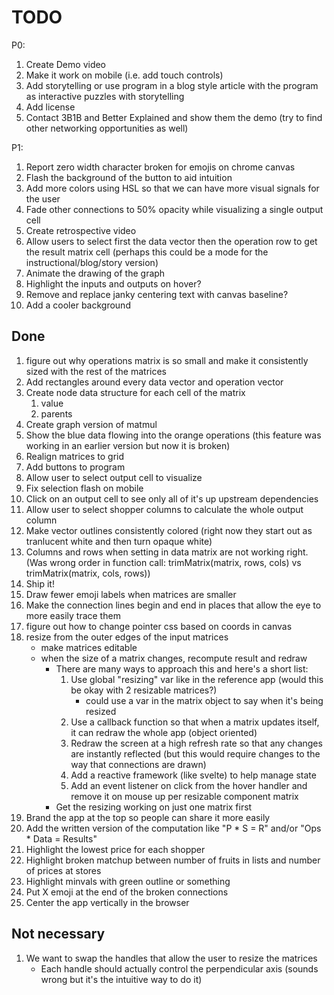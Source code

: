 # TODO
P0:
1. Create Demo video
1. Make it work on mobile (i.e. add touch controls)
1. Add storytelling or use program in a blog style article with the program as interactive puzzles with storytelling
1. Add license
1. Contact 3B1B and Better Explained and show them the demo (try to find other networking opportunities as well)

P1:
1. Report zero width character broken for emojis on chrome canvas
1. Flash the background of the button to aid intuition
1. Add more colors using HSL so that we can have more visual signals for the user
1. Fade other connections to 50% opacity while visualizing a single output cell
1. Create retrospective video
1. Allow users to select first the data vector then the operation row to get the result matrix cell (perhaps this could be a mode for the instructional/blog/story version)
1. Animate the drawing of the graph
1. Highlight the inputs and outputs on hover?
1. Remove and replace janky centering text with canvas baseline?
1. Add a cooler background

## Done
1. figure out why operations matrix is so small and make it consistently sized with the rest of the matrices
1. Add rectangles around every data vector and operation vector
1. Create node data structure for each cell of the matrix
    1. value
    1. parents
1. Create graph version of matmul
1. Show the blue data flowing into the orange operations (this feature was working in an earlier version but now it is broken)
1. Realign matrices to grid
1. Add buttons to program
1. Allow user to select output cell to visualize
1. Fix selection flash on mobile
1. Click on an output cell to see only all of it's up upstream dependencies
1. Allow user to select shopper columns to calculate the whole output column
1. Make vector outlines consistently colored (right now they start out as tranlucent white and then turn opaque white)
1. Columns and rows when setting in data matrix are not working right. (Was wrong order in function call: trimMatrix(matrix, rows, cols) vs trimMatrix(matrix, cols, rows))
1. Ship it!
1. Draw fewer emoji labels when matrices are smaller
1. Make the connection lines begin and end in places that allow the eye to more easily trace them
1. figure out how to change pointer css based on coords in canvas
1. resize from the outer edges of the input matrices
    - make matrices editable
    - when the size of a matrix changes, recompute result and redraw
        - There are many ways to approach this and here's a short list:
            1. Use global "resizing" var like in the reference app (would this be okay with 2 resizable matrices?)
                - could use a var in the matrix object to say when it's being resized
            1. Use a callback function so that when a matrix updates itself, it can redraw the whole app (object oriented)
            1. Redraw the screen at a high refresh rate so that any changes are instantly reflected (but this would require changes to the way that connections are drawn)
            1. Add a reactive framework (like svelte) to help manage state
            1. Add an event listener on click from the hover handler and remove it on mouse up per resizable component matrix
        - Get the resizing working on just one matrix first
1. Brand the app at the top so people can share it more easily
1. Add the written version of the computation like "P * S = R" and/or "Ops * Data = Results"
1. Highlight the lowest price for each shopper
1. Highlight broken matchup between number of fruits in lists and number of prices at stores
1. Highlight minvals with green outline or something
1. Put X emoji at the end of the broken connections
1. Center the app vertically in the browser

## Not necessary
1. We want to swap the handles that allow the user to resize the matrices
    - Each handle should actually control the perpendicular axis (sounds wrong but it's the intuitive way to do it)